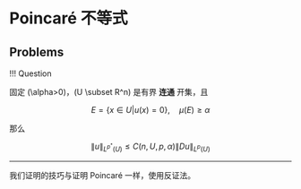 # Poincaré 不等式






















## Problems

!!! Question

固定 \(\alpha>0\)，\(U \subset R^n\) 是有界 **连通** 开集，且

$$ E = \{x\in U | u(x)=0\}, \quad \mu(E) \ge \alpha $$

那么

$$ \|u\|_{L^{p^*}(U)} \le C(n, U, p, \alpha) \|Du\|_{L^{p}(U)} $$

---

我们证明的技巧与证明 Poincaré 一样，使用反证法。